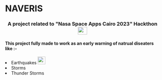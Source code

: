 # NAVERIS
<link rel="stylesheet" type="text/css" href="rm.css">
<h3 align="center">A project related to "Nasa Space Apps Cairo 2023" Hackthon <img src="https://png.pngtree.com/png-vector/20191113/ourmid/pngtree-winning-gold-cup-icon-flat-style-png-image_1977410.jpg" height = "25" width = "30"></img></h3>

<h4>This project fully made to work as an early warning of natrual diseaters like :-</h4>
  <li>Earthquakes <img src="https://png.pngtree.com/png-clipart/20190614/original/pngtree-beautiful-earth-elements-png-image_3704319.jpg" width = 25 height = 25</li>
  <li>Storms</li>
  <li>Thunder Storms</li>


